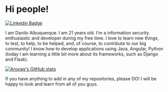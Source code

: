 # Hi people!

[![Linkedin Badge](https://img.shields.io/badge/-LinkedIn-blue?style=flat-square&logo=Linkedin&logoColor=white&link=https://www.linkedin.com/in/danilo-albuquerque-6a821a1b2/)](https://www.linkedin.com/in/danilo-albuquerque-6a821a1b2/)

I am Danilo Albuquerque. I am 21 years old. I'm a information security enthusiastic and developer during my free time. I love to learn new things, to test, to help, to be helped, and, of course, to contribute to our big community! I know how to develop applications using Java, Angular, Python (today I am learning a little bit more about its frameworks, such as Django and Flask).

[![Anurag's GitHub stats](https://github-readme-stats.vercel.app/api?username=daniloalbuqrque)](https://github.com/anuraghazra/github-readme-stats)

If you have anything to add in any of my repositories, please DO! I will be happy to look and learn from all of you guys.
